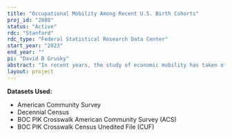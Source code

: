 ```yaml
---
title: "Occupational Mobility Among Recent U.S. Birth Cohorts"
proj_id: "2888"
status: "Active"
rdc: "Stanford"
rdc_type: "Federal Statistical Research Data Center"
start_year: "2023"
end_year: ""
pi: "David B Grusky"
abstract: "In recent years, the study of economic mobility has taken off, a development that's been fueled in the main by analyses of tax data. The study of occupational mobility has, by contrast, languished because the available surveys are too small to reliably estimate recent trends. We are accordingly left with a shortage of evidence on (a) trends in occupational mobility, (b) cross-group differences in occupational mobility, and (c) the relationship between occupational mobility and other types of mobility (e.g., educational, economic). The National Research Council's (NRC) Standing Committee on Creating the American Opportunity Study has recommended that the Data Linkage Infrastructure (DLI), which links individuals across Decennial Censuses, the ACS, and the CPS, serve as the country's new data resource for monitoring occupation mobility. It is accordingly critical to understand the methodological costs and benefits of relying on the DLI for this purpose. We do so by "stress testing" the range of topics that occupational mobility researchers will want to carry out with this new infrastructure (e.g., trends in mobility; racial and ethnic variability in mobility; gender-based variability in mobility; family structure and mobility, and the relationship between economic, income, and education mobility). These analyses will be based on the 2007-21 American Community Surveys and the 2000 Decennial Census (as well as earlier Decennial Censuses insofar as the DLI completes their work with them and can make them available)."
layout: project
---
```


**Datasets Used:**

  - American Community Survey 
  - Decennial Census 
  - BOC PIK Crosswalk American Community Survey (ACS) 
  - BOC PIK Crosswalk Census Unedited File (CUF) 

